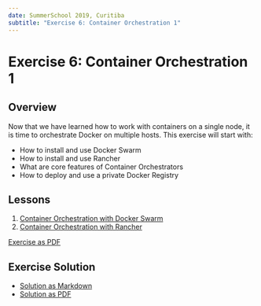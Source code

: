 ```yaml
---
date: SummerSchool 2019, Curitiba
subtitle: "Exercise 6: Container Orchestration 1"
---
```

# Exercise 6: Container Orchestration 1

## Overview

Now that we have learned how to work with containers on a single node, it is
time to orchestrate Docker on multiple hosts. This exercise will start with:

 - How to install and use Docker Swarm
 - How to install and use Rancher
 - What are core features of Container Orchestrators
 - How to deploy and use a private Docker Registry

## Lessons

1. [Container Orchestration with Docker Swarm](lesson-swarm.md)
2. [Container Orchestration with Rancher](lesson-rancher.md)

[Exercise as PDF](exercise.pdf)

## Exercise Solution

* [Solution as Markdown](solution.md)
* [Solution as PDF](solution.pdf)